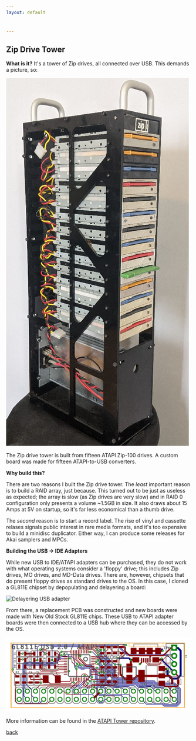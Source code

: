 ```yaml
---
layout: default


---
```


## Zip Drive Tower

**What is it?** It's a tower of Zip drives, all connected over USB. This demands a picture, so:

![Zip Drive Tower](/images/Atapi-tower.jpg)

The Zip drive tower is built from fifteen ATAPI Zip-100 drives. A custom board was made for fifteen ATAPI-to-USB converters.

**Why build this?**

There are two reasons I built the Zip drive tower. The _least_ important reason is to build a RAID array, just because. This turned out to be just as useless as expected; the array is slow (as Zip drives are very slow) and in RAID 0 configuration only presents a volume ~1.5GB in size. It also draws about 15 Amps at 5V on startup, so it's far less economical than a thumb drive.

The _second_ reason is to start a record label. The rise of vinyl and cassette relases signals public interest in rare media formats, and it's too expensive to build a minidisc duplicator. Either way, I can produce some releases for Akai samplers and MPCs.

**Building the USB -> IDE Adapters**

While new USB to IDE/ATAPI adapters can be purchased, they do not work with what operating systems consider a 'floppy' drive; this includes Zip drives, MO drives, and MD-Data drives. There are, however, chipsets that do present floppy drives as standard drives to the OS. In this case, I cloned a GL811E chipset by depopulating and delayering a board:

![Delayering USB adapter](/images/atapiGL811e.gif)

From there, a replacement PCB was constructed and new boards were made with New Old Stock GL811E chips. These USB to ATAPI adapter boards were then connected to a USB hub where they can be accessed by the OS.

![Eagle PCB of IDE adapter](/images/USBtoATAPI.png)

More information can be found in the [ATAPI Tower repository](https://github.com/bbenchoff/ATAPI_Tower).

[back](../)
